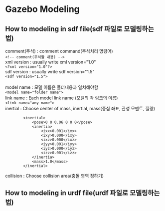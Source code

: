 Gazebo Modeling
===============
How to modeling in sdf file(sdf 파일로 모델링하는 법)
---------------------------------------------------
comment(주석) : comment command(주석처리 명령어)<br>
            ``` <!-- comment(주석할 내용) --> ``` <br>
xml version : usually write xml version="1.0"<br>
            ``` <?xml version="1.0"?> ``` <br>
sdf version : usually write sdf version="1.5"<br>
            ``` <sdf version="1.5"> ```  <br>  
model name : 모델 이름은 폴더내용과 일치해야함 <br>
            ``` <model name="folder name"> ``` <br> 
link name : Each model link name (모델의 각 링크의 이름)  <br> 
            ``` <link name="any name"> ``` <br>
inertial : Choose center of mass, inertial, mass(중심 좌표, 관성 모멘트, 질량) <br>
            
            <inertial> 
                <pose>0 0 0.06 0 0 0</pose>
                <inertia>
                    <ixx>0.001</ixx>
                    <ixy>0.000</ixy>
                    <ixz>0.000</ixz>
                    <iyy>0.001</iyy>
                    <iyz>0.000</iyz>
                    <izz>0.001</izz>
                </inertia>
                <mass>1.0</mass>
            </inertial>
         
collision : Choose collision area(충돌 영역 정하기)<br>






How to modeling in urdf file(urdf 파일로 모델링하는 법)
-------------------------------------------------------




